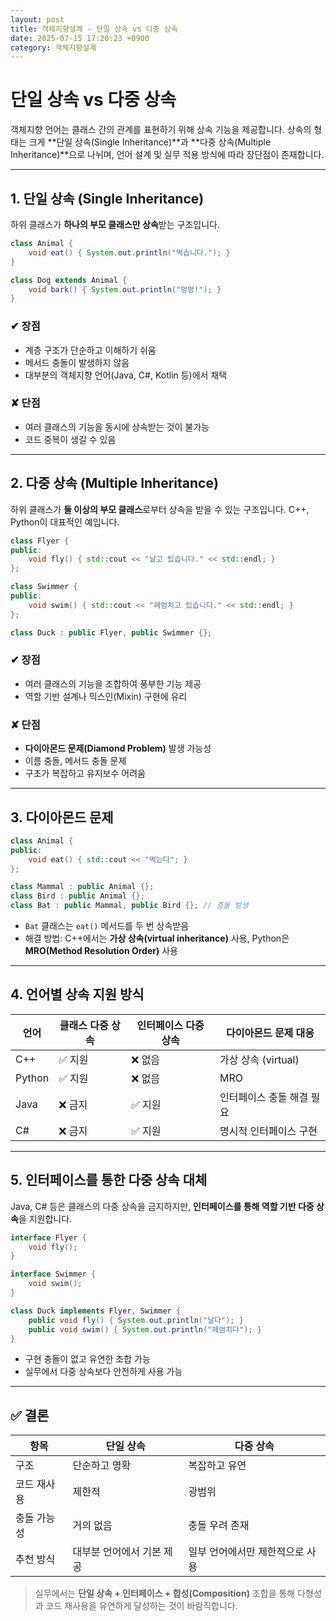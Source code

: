 ```yaml
---
layout: post
title: 객체지향설계 - 단일 상속 vs 다중 상속
date: 2025-07-15 17:20:23 +0900
category: 객체지향설계
---
```

# 단일 상속 vs 다중 상속

객체지향 언어는 클래스 간의 관계를 표현하기 위해 상속 기능을 제공합니다. 상속의 형태는 크게 **단일 상속(Single Inheritance)**과 **다중 상속(Multiple Inheritance)**으로 나뉘며, 언어 설계 및 실무 적용 방식에 따라 장단점이 존재합니다.

---

## 1. 단일 상속 (Single Inheritance)

하위 클래스가 **하나의 부모 클래스만 상속**받는 구조입니다.

```java
class Animal {
    void eat() { System.out.println("먹습니다."); }
}

class Dog extends Animal {
    void bark() { System.out.println("멍멍!"); }
}
```

### ✔ 장점
- 계층 구조가 단순하고 이해하기 쉬움
- 메서드 충돌이 발생하지 않음
- 대부분의 객체지향 언어(Java, C#, Kotlin 등)에서 채택

### ✘ 단점
- 여러 클래스의 기능을 동시에 상속받는 것이 불가능
- 코드 중복이 생길 수 있음

---

## 2. 다중 상속 (Multiple Inheritance)

하위 클래스가 **둘 이상의 부모 클래스**로부터 상속을 받을 수 있는 구조입니다. C++, Python이 대표적인 예입니다.

```cpp
class Flyer {
public:
    void fly() { std::cout << "날고 있습니다." << std::endl; }
};

class Swimmer {
public:
    void swim() { std::cout << "헤엄치고 있습니다." << std::endl; }
};

class Duck : public Flyer, public Swimmer {};
```

### ✔ 장점
- 여러 클래스의 기능을 조합하여 풍부한 기능 제공
- 역할 기반 설계나 믹스인(Mixin) 구현에 유리

### ✘ 단점
- **다이아몬드 문제(Diamond Problem)** 발생 가능성
- 이름 충돌, 메서드 충돌 문제
- 구조가 복잡하고 유지보수 어려움

---

## 3. 다이아몬드 문제

```cpp
class Animal {
public:
    void eat() { std::cout << "먹는다"; }
};

class Mammal : public Animal {};
class Bird : public Animal {};
class Bat : public Mammal, public Bird {}; // 충돌 발생
```

- `Bat` 클래스는 `eat()` 메서드를 두 번 상속받음
- 해결 방법: C++에서는 **가상 상속(virtual inheritance)** 사용, Python은 **MRO(Method Resolution Order)** 사용

---

## 4. 언어별 상속 지원 방식

| 언어 | 클래스 다중 상속 | 인터페이스 다중 상속 | 다이아몬드 문제 대응 |
|------|------------------|------------------------|-----------------------|
| C++  | ✅ 지원          | ❌ 없음                | 가상 상속 (virtual)   |
| Python | ✅ 지원       | ❌ 없음                | MRO                   |
| Java | ❌ 금지          | ✅ 지원                | 인터페이스 충돌 해결 필요 |
| C#   | ❌ 금지          | ✅ 지원                | 명시적 인터페이스 구현 |

---

## 5. 인터페이스를 통한 다중 상속 대체

Java, C# 등은 클래스의 다중 상속을 금지하지만, **인터페이스를 통해 역할 기반 다중 상속**을 지원합니다.

```java
interface Flyer {
    void fly();
}

interface Swimmer {
    void swim();
}

class Duck implements Flyer, Swimmer {
    public void fly() { System.out.println("날다"); }
    public void swim() { System.out.println("헤엄치다"); }
}
```

- 구현 충돌이 없고 유연한 조합 가능
- 실무에서 다중 상속보다 안전하게 사용 가능

---

## ✅ 결론

| 항목 | 단일 상속 | 다중 상속 |
|------|------------|------------|
| 구조 | 단순하고 명확 | 복잡하고 유연 |
| 코드 재사용 | 제한적 | 광범위 |
| 충돌 가능성 | 거의 없음 | 충돌 우려 존재 |
| 추천 방식 | 대부분 언어에서 기본 제공 | 일부 언어에서만 제한적으로 사용 |

> 실무에서는 **단일 상속 + 인터페이스 + 합성(Composition)** 조합을 통해 다형성과 코드 재사용을 유연하게 달성하는 것이 바람직합니다.